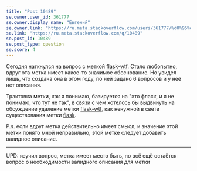 ```yaml
---
title: "Post 10489"
se.owner.user_id: 361777
se.owner.display_name: "Евгений"
se.owner.link: "https://ru.meta.stackoverflow.com/users/361777/%d0%95%d0%b2%d0%b3%d0%b5%d0%bd%d0%b8%d0%b9"
se.link: "https://ru.meta.stackoverflow.com/q/10489"
se.post_id: 10489
se.post_type: question
se.score: 4
---
```

<p>Сегодня наткнулся на вопрос с меткой <a href="https://ru.stackoverflow.com/questions/tagged/flask-wtf" class="post-tag" title="показать вопросы с меткой [flask-wtf]" rel="tag">flask-wtf</a>. Стало любопытно, вдруг эта метка имеет какое-то значимое обоснование. Но увидел лишь, что создана она в этом году, по ней задано 6 вопросов и у неё нет описания.</p>

<p>Трактовка метки, как я понимаю, базируется на "это фласк, и я не понимаю, что тут не так", в связи с чем хотелось бы выдвинуть на обсуждение удаление метки <a href="https://ru.stackoverflow.com/questions/tagged/flask-wtf" class="post-tag" title="показать вопросы с меткой [flask-wtf]" rel="tag">flask-wtf</a>, как ненужной в свете существования метки <a href="https://ru.stackoverflow.com/questions/tagged/flask" class="post-tag" title="показать вопросы с меткой [flask]" rel="tag">flask</a>.</p>

<p>P.s. если вдруг метка действительно имеет смысл, и значение этой метки понято мной неправильно, этой метке следует добавить валидное описание.</p>

<hr>

<p>UPD: изучил вопрос, метка имеет место быть, но всё ещё остаётся вопрос о необходимости валидного описания для метки</p>

